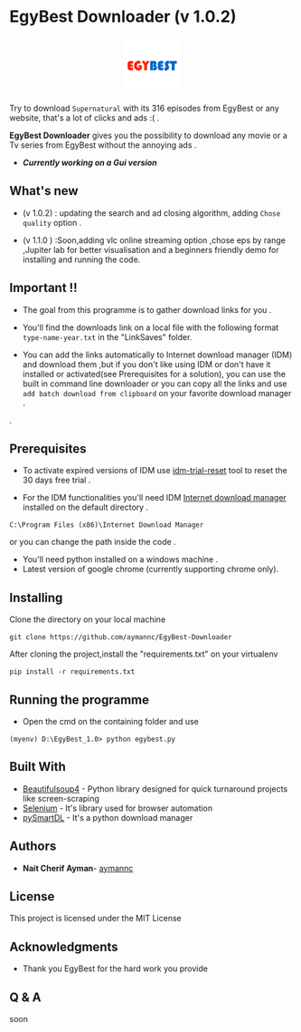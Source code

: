 # EgyBest Downloader (v 1.0.2)
<p align="center">
  <img src="screens/logo.png" height="100px" title="EgyBest logo">
</p>

Try to download `Supernatural` with its 316 episodes from EgyBest or any website, that's a lot of clicks and ads :( .

**EgyBest Downloader** gives you the possibility to download any movie or a Tv series from 
EgyBest without the annoying ads .
* ***Currently working on a Gui version*** 
## What's new 
* (v 1.0.2) : updating the search and ad closing algorithm, adding `Chose quality` option . 

* (v 1.1.0 ) :Soon,adding vlc online streaming option ,chose eps by range ,Jupiter lab for better visualisation 
and a beginners friendly demo for installing and running the code. 
## Important !!
* The goal from this programme is to gather download links for you .
* You'll find the downloads link on a local file with the following format `type-name-year.txt`  in the "LinkSaves" folder.

* You can add the links automatically to Internet download manager (IDM) and download them ,but if you don't like using 
IDM or don't have it installed or activated(see Prerequisites for a solution),
you can use the built in command line downloader or you can copy all the links and use `add batch download from clipboard` 
on your favorite download manager .

.
## Prerequisites
* To activate expired versions of IDM use [idm-trial-reset](https://github.com/J2TeaM/idm-trial-reset/releases/tag/v1.0.0) 
tool to reset the 30 days free trial .

* For the IDM functionalities you'll need IDM [Internet download manager](https://www.internetdownloadmanager.com/download.html)
 installed on the default directory .
```
C:\Program Files (x86)\Internet Download Manager
 ```
 or you can change the path inside the code .

* You'll need python installed on a windows machine .
* Latest version of google chrome (currently supporting chrome only).

## Installing

Clone the directory on your local machine  
```
git clone https://github.com/aymannc/EgyBest-Downloader
 ```
After cloning the project,install the "requirements.txt" on your virtualenv

```
pip install -r requirements.txt
```
## Running the programme
* Open the cmd on the containing folder and use 
```
(myenv) D:\EgyBest_1.0> python egybest.py
```
## Built With

* [Beautifulsoup4](https://www.crummy.com/software/BeautifulSoup/) - Python library designed for quick turnaround projects like screen-scraping
* [Selenium](https://selenium.dev/) - It's library used for browser automation
* [pySmartDL](https://github.com/iTaybb/pySmartDL) - It's a python download manager

## Authors

* **Nait Cherif Ayman**- [aymannc](https://github.com/aymannc)

## License

This project is licensed under the MIT License 

## Acknowledgments

* Thank you EgyBest for the hard work you provide

## Q & A

soon
